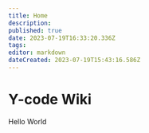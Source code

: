 ```yaml
---
title: Home
description: 
published: true
date: 2023-07-19T16:33:20.336Z
tags: 
editor: markdown
dateCreated: 2023-07-19T15:43:16.586Z
---
```


# Y-code Wiki
Hello World